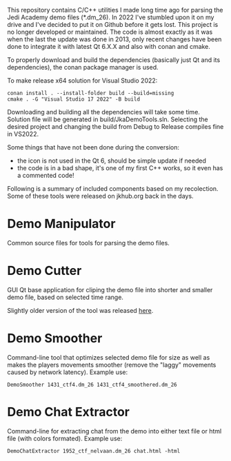 This repository contains C/C++ utilities I made long time ago for parsing the Jedi Academy demo files (*.dm_26). In 2022 I've stumbled upon it on my drive and I've decided to put it on Github before it gets lost. This project is no longer developed or maintained. The code is almost exactly as it was when the last the update was done in 2013, only recent changes have been done to integrate it with latest Qt 6.X.X and also with conan and cmake.

To properly download and build the dependencies (basically just Qt and its dependencies), the conan package manager is used.

To make release x64 solution for Visual Studio 2022:

    conan install . --install-folder build --build=missing
    cmake . -G "Visual Studio 17 2022" -B build

Downloading and building all the dependencies will take some time. Solution file will be generated in build/JkaDemoTools.sln. Selecting the desired project and changing the build from Debug to Release compiles fine in VS2022.

Some things that have not been done during the conversion:
 - the icon is not used in the Qt 6, should be simple update if needed
 - the code is in a bad shape, it's one of my first C++ works, so it even has a commented code!

Following is a summary of included components based on my recolection. Some of these tools were released on jkhub.org back in the days.

# Demo Manipulator
Common source files for tools for parsing the demo files.

# Demo Cutter
GUI Qt base application for cliping the demo file into shorter and smaller demo file, based on selected time range.

Slightly older version of the tool was released [here](https://jkhub.org/files/file/1342-demo-cutter/).

# Demo Smoother
Command-line tool that optimizes selected demo file for size as well as makes the players movements smoother (remove the "laggy" movements caused by network latency).
Example use:

    DemoSmoother 1431_ctf4.dm_26 1431_ctf4_smoothered.dm_26


# Demo Chat Extractor
Command-line for extracting chat from the demo into either text file or html file (with colors formated). Example use:

    DemoChatExtractor 1952_ctf_nelvaan.dm_26 chat.html -html

